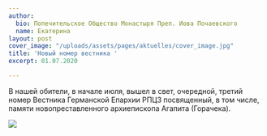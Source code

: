 ```yaml
---
author:
  bio: Попечительское Общество Монастыря Преп. Иова Почаевского
  name: Екатерина
layout: post
cover_image: "/uploads/assets/pages/aktuelles/cover_image.jpg"
title: 'Новый номер вестника '
excerpt: 01.07.2020

---
```

В нашей обители, в начале июля, вышел в свет, очередной, третий номер Вестника Германской Епархии РПЦЗ посвященный, в том числе, памяти новопреставленного архиепископа Агапита (Горачека).

![](https://res.cloudinary.com/hiobmon/image/upload/v1594123199/media/2020/IMG_1783_rfpa2r.jpg)